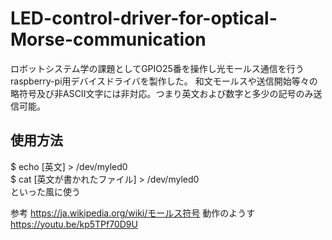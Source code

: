# LED-control-driver-for-optical-Morse-communication
ロボットシステム学の課題としてGPIO25番を操作し光モールス通信を行うraspberry-pi用デバイスドライバを製作した。
和文モールスや送信開始等々の略符号及び非ASCII文字には非対応。つまり英文および数字と多少の記号のみ送信可能。

## 使用方法  
$ echo [英文] > /dev/myled0  
$ cat [英文が書かれたファイル] > /dev/myled0  
といった風に使う

参考
https://ja.wikipedia.org/wiki/モールス符号
動作のようす
https://youtu.be/kp5TPf70D9U
